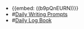 - {{embed: ((b9pQnEURN))}}
- #[Daily Writing Prompts](<Daily Writing Prompts.md>)
- #[Daily Log Book](<Daily Log Book.md>)
